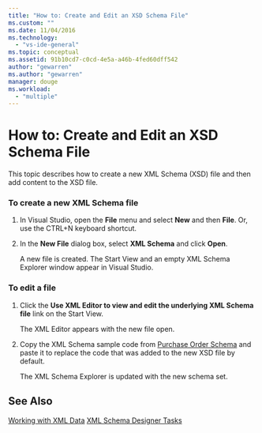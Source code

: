 ```yaml
---
title: "How to: Create and Edit an XSD Schema File"
ms.custom: ""
ms.date: 11/04/2016
ms.technology:
  - "vs-ide-general"
ms.topic: conceptual
ms.assetid: 91b10cd7-c0cd-4e5a-a46b-4fed60dff542
author: "gewarren"
ms.author: "gewarren"
manager: douge
ms.workload:
  - "multiple"
---
```

# How to: Create and Edit an XSD Schema File
This topic describes how to create a new XML Schema (XSD) file and then add content to the XSD file.

### To create a new XML Schema file

1.  In Visual Studio, open the **File** menu and select **New** and then **File**. Or, use the CTRL+N keyboard shortcut.

2.  In the **New File** dialog box, select **XML Schema** and click **Open**.

     A new file is created. The Start View and an empty XML Schema Explorer window appear in Visual Studio.

### To edit a file

1.  Click the **Use XML Editor to view and edit the underlying XML Schema file** link on the Start View.

     The XML Editor appears with the new file open.

2.  Copy the XML Schema sample code from [Purchase Order Schema](../xml-tools/sample-xsd-file-simple-schema.md) and paste it to replace the code that was added to the new XSD file by default.

     The XML Schema Explorer is updated with the new schema set.

## See Also
 [Working with XML Data](../xml-tools/working-with-xml-data.md)
 [XML Schema Designer Tasks](../xml-tools/xml-schema-designer-tasks.md)